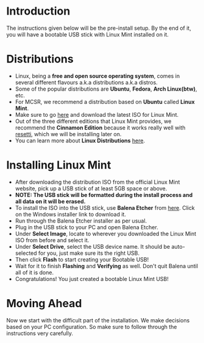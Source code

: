 # Introduction

The instructions given below will be the pre-install setup. By the end of it, you will have a bootable USB stick with Linux Mint installed on it.

# Distributions

- Linux, being a **free and open source operating system**, comes in several different flavours a.k.a distributions a.k.a distros.
- Some of the popular distributions are **Ubuntu**, **Fedora**, **Arch Linux(btw)**, etc.
- For MCSR, we recommend a distribution based on **Ubuntu** called **Linux Mint**.
- Make sure to go [here](https://linuxmint.com/download.php) and download the latest ISO for Linux Mint.
- Out of the three different editions that Linux Mint provides, we recommend the **Cinnamon Edition** because it works really well with [resetti](https://github.com/woofdoggo/resetti), which we will be installing later on.
- You can learn more about **Linux Distributions** [here](https://en.wikipedia.org/wiki/Linux_distribution).

# Installing Linux Mint

- After downloading the distribution ISO from the official Linux Mint website, pick up a USB stick of at least 5GB space or above.
- **NOTE: The USB stick will be formatted during the install process and all data on it will be erased.**
- To install the ISO into the USB stick, use **Balena Etcher** from [here](https://www.balena.io/etcher#download-etcher). Click on the Windows installer link to download it.
- Run through the Balena Etcher installer as per usual.
- Plug in the USB stick to your PC and open Balena Etcher.
- Under **Select Image**, locate to wherever you downloaded the Linux Mint ISO from before and select it.
- Under **Select Drive**, select the USB device name. It should be auto-selected for you, just make sure its the right USB.
- Then click **Flash** to start creating your Bootable USB!
- Wait for it to finish **Flashing** and **Verifying** as well. Don't quit Balena until all of it is done.
- Congratulations! You just created a bootable Linux Mint USB!

# Moving Ahead

Now we start with the difficult part of the installation. We make decisions based on your PC configuration. So make sure to follow through the instructions very carefully.
